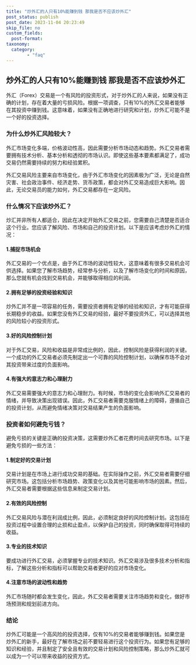 ```yaml
---
title: "炒外汇的人只有10%能赚到钱 那我是否不应该炒外汇"
post_status: publish
post_date: 2023-11-04 20:23:49
skip_file: no
custom_fields: 
  post-format: 
taxonomy:
  category:
        - "faq"
---
```


## 炒外汇的人只有10%能赚到钱 那我是否不应该炒外汇

外汇（Forex）交易是一个有风险的投资形式，对于炒外汇的人来说，如果没有正确的计划，存在着大量的亏损风险。根据一项调查，只有10%的外汇交易者能够在其投资中赚到钱。这意味着，如果没有正确地进行研究和计划，炒外汇可能不是一个好的投资选择。

### 为什么炒外汇风险较大？

外汇市场变化多端，价格波动性高，因此需要分析市场动态和趋势。外汇交易者需要拥有技术分析、基本分析和透彻的市场认识。即使这些基本要素都满足了，成功交易仍然需要持续的努力和经验累积。

外汇交易风险主要来自市场变化，由于外汇市场变化的因素极为广泛，无论是自然灾害、社会政治事件、经济走势、货币政策，都会对外汇交易造成巨大影响。因此，无论交易员的能力如何，外汇交易都存在一定风险。

### 什么情况下应该炒外汇？

炒汇并非所有人都适合，因此在决定开始外汇交易之前，您需要自己清楚是否适合这个行业。您应该了解风险、市场和自己的投资计划。以下是应该考虑炒外汇的情况：

#### 1.捕捉市场机会

外汇交易的一个优点是，由于外汇市场的波动性较大，这意味着有很多交易机会可供选择。如果您了解市场趋势，经常参与分析，以及了解市场变化的时间和原因，那么您就有机会找到交易机会，并能够取得相应的利润。

#### 2.拥有足够的投资经验和知识

炒外汇并不是一项容易的任务，需要投资者拥有足够的经验和知识，才有可能获得长期稳步的收益。如果您没有外汇交易的经验，最好不要投资外汇，可以选择其他的风险较小的投资形式。

#### 3.好的风险控制计划

对于外汇交易，风险和收益是非常成比例的，因此，控制风险是获得利润的关键。一个成功的外汇交易者必须先制定出一个可靠的风险控制计划，以确保市场不会对其投资带来过度的负面影响。

#### 4.有强大的意志力和心理耐力

外汇交易需要强大的意志力和心理耐力。有时候，市场的变化会影响外汇交易者的情绪，并导致决策出现错误。因此，外汇交易者需要克服情绪上的障碍，遵循自己的投资计划，从而避免情绪决策对交易结果产生的负面影响。

### 投资者如何避免亏钱？

避免亏损的关键是正确的投资决策，这需要炒外汇者花费时间去研究市场。以下是避免亏损的一些方法：

#### 1.制定好的交易计划

交易计划是在市场上进行成功交易的基础。在实际操作之前，外汇交易者需要仔细研究市场。这包括分析市场趋势、政策变化以及其他可能影响市场的因素。然后，外汇交易者需要根据这些信息来制定交易计划。

#### 2.有效的风险控制

外汇交易风险与潜在利润成比例，因此，必须制定良好的风险控制计划。这包括在投资过程中设置合理的止损和止盈点，以保护自己的投资，同时确保取得可持续的收益。

#### 3.专业的技术知识

要成功进行外汇交易，必须掌握专业的技术知识。外汇交易涉及很多技术分析和指标，了解这些分析和指标可以帮助交易者更好的应对市场变化。

#### 4.注意市场的波动性和趋势

外汇市场随时都会发生变化，因此，外汇交易者需要关注市场趋势和变化，做好市场预测和规划前进方向。

### 结论

炒外汇可能是一个高风险的投资选择，仅有10%的交易者能够赚到钱。如果您是炒外汇的新手，最好在了解市场之前不要轻易进行这个投资行为。如果您有足够的知识和经验，并且制定了安全且有效的交易计划和风险控制策略，那么炒外汇就可以成为一个可以带来收益的投资方式。

